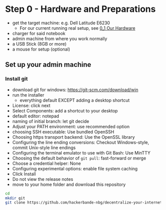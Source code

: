 # Step 0 - Hardware and Preparations

- get the target machine: e.g. Dell Latitude E6230
  - For our current running real setup, see [0_1 Our Hardware](./0_1-our-hardware.md)
- charger for said notebook
- admin machine from where you work normally
- a USB Stick (8GB or more)
- a mouse for setup (optional)

## Set up your admin machine

### Install git

- download git for windows: https://git-scm.com/download/win
- run the installer
  - everything default EXCEPT adding a desktop shortcut
- License: click next
- Select Components: add a shortcut to your desktop
- default editor: notepad
- naming of initial branch: let git decide
- Adjust your PATH environment: use recommended option
- choosing SSH executable: Use bundled OpenSSH
- Choosing https transport backend: Use the OpenSSL library
- Configuring the line ending conversions: Checkout Windows-style, commit Unix-style line endings
- Configuring the terminal emulator to use with Git Bash: Use MinTTY
- Choosing the default behavior of `git pull`: fast-forward or merge
- Choose a credential helper: None
- Configuring experimental options: enable file system caching
- Click Install
- Do not view the release notes
- move to your home folder and download this repository
```bash
cd
mkdir git
git clone https://github.com/hackerbande-nbg/decentralize-your-internet.git
```